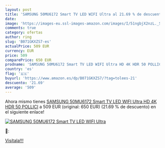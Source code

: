 ```yaml
---
layout: post
title: 'SAMSUNG 50MU6172 Smart TV LED WIFI Ultra al 21.69 % de descuento'
date: 
image: 'https://images-eu.ssl-images-amazon.com/images/I/51ngbjX2nzL._SL200_.jpg'
comments: true
category: ofertas
author: ring
slug: 'B071GKXZS7-es'
actualPrice: 509 EUR
currency: EUR
price: 509
comparePrice: 650 EUR
prodname: 'SAMSUNG 50MU6172 Smart TV LED WIFI Ultra HD 4K HDR 50 POLLICI'
country: 'es'
flag: '🇪🇸'
buyurl: 'https://www.amazon.es/dp/B071GKXZS7/?tag=tolees-21'
descuento: '21.69'
average: '509'
---
```


Ahora mismo tienes [SAMSUNG 50MU6172 Smart TV LED WIFI Ultra HD 4K HDR 50 POLLICI](https://www.amazon.es/dp/B071GKXZS7/?tag=tolees-21) a 509 EUR (original: 650 EUR) (21.69 %  de descuento) en el siguiente enlace!

[![SAMSUNG 50MU6172 Smart TV LED WIFI Ultra](https://images-eu.ssl-images-amazon.com/images/I/51ngbjX2nzL._SL200_.jpg)](https://www.amazon.es/dp/B071GKXZS7/?tag=tolees-21)

🔎:


[Visítala!!!](https://www.amazon.es/dp/B071GKXZS7/?tag=tolees-21)
